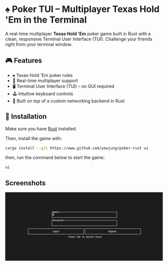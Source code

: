 # ♠️ Poker TUI – Multiplayer Texas Hold 'Em in the Terminal

A real-time multiplayer **Texas Hold 'Em** poker game built in Rust with a clean, responsive Terminal User Interface (TUI). Challenge your friends right from your terminal window.

## 🎮 Features

- ♠️ Texas Hold 'Em poker rules
- 🔁 Real-time multiplayer support
- 🖥️ Terminal User Interface (TUI) – no GUI required
- 🕹️ Intuitive keyboard controls
- 📡 Built on top of a custom networking backend in Rust

## 🚀 Installation

Make sure you have [Rust](https://www.rust-lang.org/tools/install) installed.

Then, install the game with:

```bash
cargo install --git https://www.github.com/yewjung/poker-rust ui
```
then, run the command below to start the game:

```bash
ui
```

## Screenshots
![Login](./images/login.png)